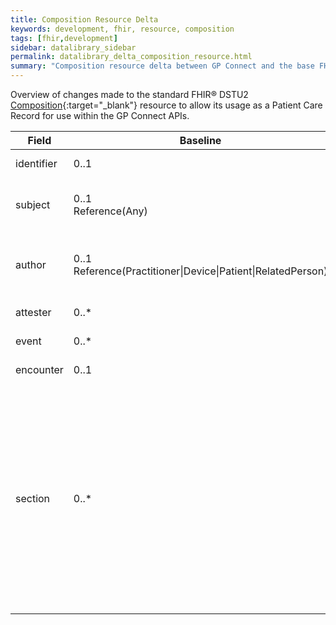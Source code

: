 ```yaml
---
title: Composition Resource Delta
keywords: development, fhir, resource, composition
tags: [fhir,development]
sidebar: datalibrary_sidebar
permalink: datalibrary_delta_composition_resource.html
summary: "Composition resource delta between GP Connect and the base FHIR resource."
---
```


Overview of changes made to the standard FHIR&reg; DSTU2 [Composition](https://www.hl7.org/fhir/DSTU2/composition.html){:target="_blank"} resource to allow its usage as a Patient Care Record for use within the GP Connect APIs.
								
<table>
	<thead>
		<tr>
			<th>Field</th>
			<th>Baseline</th>
			<th>Change</th>
			<th>Description</th>
		</tr>
	</thead>
	<tbody>
		<tr>
			<td>	identifier	</td>
			<td>	0..1	</td>
			<td>	0..0	</td>
			<td>	No requirement.	</td>
		</tr>
		<tr>
			<td>	subject	</td>
			<td>	0..1<br>Reference(Any)	</td>
			<td>	1..1<br>Reference(Patient)	</td>
			<td>	The patient this care record is about.	</td>
		</tr>
		<tr>
			<td>	author	</td>
			<td>	0..1<br>Reference(Practitioner|Device|Patient|RelatedPerson)	</td>
			<td>	0..1<br>Reference(Device)	</td>
			<td>	The author (source system) of the patient care record.	</td>
		</tr>
		<tr>
			<td>	attester	</td>
			<td>	0..*	</td>
			<td>	0..0	</td>
			<td>	No requirement.	</td>
		</tr>
		<tr>
			<td>	event	</td>
			<td>	0..*	</td>
			<td>	0..0	</td>
			<td>	No requirement.	</td>
		</tr>
		<tr>
			<td>	encounter	</td>
			<td>	0..1	</td>
			<td>	0..0	</td>
			<td>	No requirement.	</td>
		</tr>
		<tr>
			<td>	section	</td>
			<td>	0..*	</td>
			<td>	1..1	</td>
			<td> 	Composition is broken into the following text sections: Patient Details, Allergies and Sensitivities, Summary, Administrative Items, Clinical Items, Encounters, Immunisations, Investigations, Medications, Observations, Problems, Referrals.	</td>
		</tr>
	</tbody>
</table>

